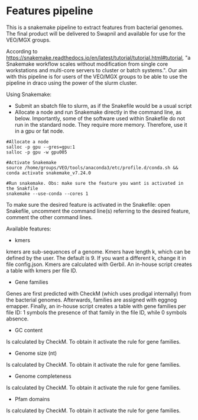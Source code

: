 # Features pipeline

This is a snakemake pipeline to extract features from bacterial genomes. The final product will be delivered to Swapnil and available for use for the VEO/MGX groups.

According to https://snakemake.readthedocs.io/en/latest/tutorial/tutorial.html#tutorial, "a Snakemake workflow scales without modification from single core workstations and multi-core servers to cluster or batch systems.". Our aim with this pipeline is for users of the VEO/MGX groups to be able to use the pipeline in draco using the power of the slurm cluster.  

Using Snakemake:  

- Submit an sbatch file to slurm, as if the Snakefile would be a usual script
- Allocate a node and run Snakemake directly in the command line, as below. Importantly, some of the software used within Snakefile do not run in the standard node. They require more memory. Therefore, use it in a gpu or fat node.

```
#Allocate a node
salloc -p gpu --gres=gpu:1 
salloc -p gpu -w gpu005

#Activate Snakemake
source /home/groups/VEO/tools/anaconda3/etc/profile.d/conda.sh && conda activate snakemake_v7.24.0

#Run snakemake. Obs: make sure the feature you want is activated in the Snakfile
snakemake --use-conda --cores 1
```

To make sure the desired feature is activated in the Snakefile: open Snakefile, uncomment the command line(s) referring to the desired feature, comment the other command lines.

Available features:  

- kmers

kmers are sub-sequences of a genome. Kmers have length k, which can be defined by the user. The default is 9. If you want a different k, change it in file config.json. Kmers are calculated with Gerbil. An in-house script creates a table with kmers per file ID. 
 

- Gene families

Genes are first predicted with CheckM (which uses prodigal internally) from the bacterial genomes. Afterwards, families are assigned with eggnog emapper. Finally, an in-house script creates a table with gene families per file ID: 1 symbols the presence of that family in the file ID, while 0 symbols absence. 

- GC content

Is calculated by CheckM. To obtain it activate the rule for gene families.

- Genome size (nt)

Is calculated by CheckM. To obtain it activate the rule for gene families.

- Genome completeness

Is calculated by CheckM. To obtain it activate the rule for gene families.

- Pfam domains 

Is calculated by CheckM. To obtain it activate the rule for gene families.


